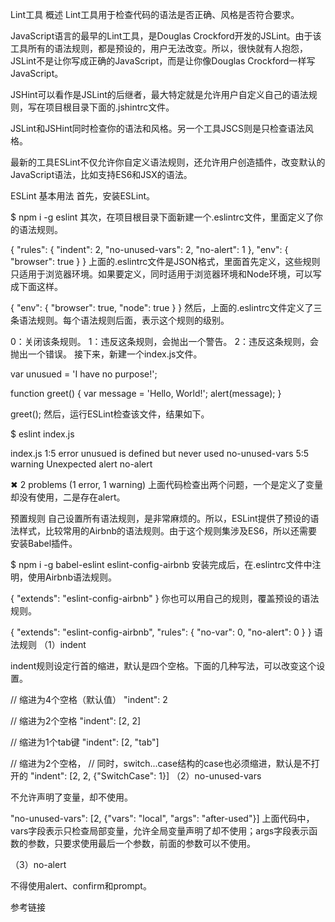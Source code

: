 
Lint工具
概述
Lint工具用于检查代码的语法是否正确、风格是否符合要求。

JavaScript语言的最早的Lint工具，是Douglas Crockford开发的JSLint。由于该工具所有的语法规则，都是预设的，用户无法改变。所以，很快就有人抱怨，JSLint不是让你写成正确的JavaScript，而是让你像Douglas Crockford一样写JavaScript。

JSHint可以看作是JSLint的后继者，最大特定就是允许用户自定义自己的语法规则，写在项目根目录下面的.jshintrc文件。

JSLint和JSHint同时检查你的语法和风格。另一个工具JSCS则是只检查语法风格。

最新的工具ESLint不仅允许你自定义语法规则，还允许用户创造插件，改变默认的JavaScript语法，比如支持ES6和JSX的语法。

ESLint
基本用法
首先，安装ESLint。

$ npm i -g eslint
其次，在项目根目录下面新建一个.eslintrc文件，里面定义了你的语法规则。

{
  "rules": {
    "indent": 2,
    "no-unused-vars": 2,
    "no-alert": 1
  },
  "env": {
    "browser": true
  }
}
上面的.eslintrc文件是JSON格式，里面首先定义，这些规则只适用于浏览器环境。如果要定义，同时适用于浏览器环境和Node环境，可以写成下面这样。

{
  "env": {
    "browser": true,
    "node": true
  }
}
然后，上面的.eslintrc文件定义了三条语法规则。每个语法规则后面，表示这个规则的级别。

0：关闭该条规则。
1：违反这条规则，会抛出一个警告。
2：违反这条规则，会抛出一个错误。
接下来，新建一个index.js文件。

var unusued = 'I have no purpose!';

function greet() {
    var message = 'Hello, World!';
    alert(message);
}

greet();
然后，运行ESLint检查该文件，结果如下。

$ eslint index.js

index.js
  1:5  error    unusued is defined but never used  no-unused-vars
  5:5  warning  Unexpected alert                   no-alert

✖ 2 problems (1 error, 1 warning)
上面代码检查出两个问题，一个是定义了变量却没有使用，二是存在alert。

预置规则
自己设置所有语法规则，是非常麻烦的。所以，ESLint提供了预设的语法样式，比较常用的Airbnb的语法规则。由于这个规则集涉及ES6，所以还需要安装Babel插件。

$ npm i -g babel-eslint eslint-config-airbnb
安装完成后，在.eslintrc文件中注明，使用Airbnb语法规则。

{
  "extends": "eslint-config-airbnb"
}
你也可以用自己的规则，覆盖预设的语法规则。

{
  "extends": "eslint-config-airbnb",
  "rules": {
    "no-var": 0,
    "no-alert": 0
  }
}
语法规则
（1）indent

indent规则设定行首的缩进，默认是四个空格。下面的几种写法，可以改变这个设置。

// 缩进为4个空格（默认值）
"indent": 2

// 缩进为2个空格
"indent": [2, 2]

// 缩进为1个tab键
"indent": [2, "tab"]

// 缩进为2个空格，
// 同时，switch...case结构的case也必须缩进，默认是不打开的
 "indent": [2, 2, {"SwitchCase": 1}]
（2）no-unused-vars

不允许声明了变量，却不使用。

"no-unused-vars": [2, {"vars": "local", "args": "after-used"}]
上面代码中，vars字段表示只检查局部变量，允许全局变量声明了却不使用；args字段表示函数的参数，只要求使用最后一个参数，前面的参数可以不使用。

（3）no-alert

不得使用alert、confirm和prompt。

参考链接